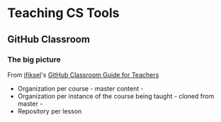# Teaching CS Tools

## GitHub Classroom

### The big picture

From [jfiksel][]'s [GitHub Classroom Guide for Teachers][jfiksel-teachers]

* Organization per course - master content - 
* Organization per instance of the course being taught - cloned from master - 
* Repository per lesson

[jfiksel]: <https://github.com/jfiksel>
[jfiksel-teachers]: <https://github.com/jfiksel/github-classroom-for-teachers>
